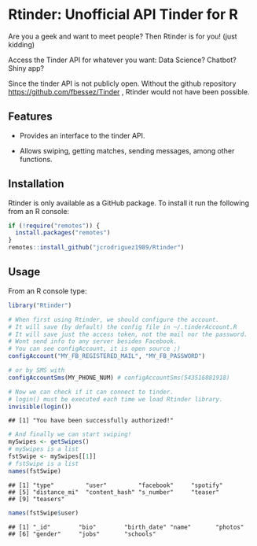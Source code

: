 Rtinder: Unofficial API Tinder for R
================

Are you a geek and want to meet people? Then Rtinder is for you\! (just
kidding)

Access the Tinder API for whatever you want: Data Science? Chatbot?
Shiny app?

Since the tinder API is not publicly open. Without the github repository
<https://github.com/fbessez/Tinder> , Rtinder would not have been
possible.

## Features

  - Provides an interface to the tinder API.

  - Allows swiping, getting matches, sending messages, among other
    functions.

## Installation

Rtinder is only available as a GitHub package. To install it run the
following from an R console:

``` r
if (!require("remotes")) {
  install.packages("remotes")
}
remotes::install_github("jcrodriguez1989/Rtinder")
```

## Usage

From an R console type:

``` r
library("Rtinder")
```

``` r
# When first using Rtinder, we should configure the account.
# It will save (by default) the config file in ~/.tinderAccount.R
# It will save just the access token, not the mail nor the password.
# Wont send info to any server besides Facebook.
# You can see configAccount, it is open source ;)
configAccount("MY_FB_REGISTERED_MAIL", "MY_FB_PASSWORD")

# or by SMS with
configAccountSms(MY_PHONE_NUM) # configAccountSms(543516881918)
```

``` r
# Now we can check if it can connect to tinder.
# login() must be executed each time we load Rtinder library.
invisible(login())
```

    ## [1] "You have been successfully authorized!"

``` r
# And finally we can start swiping!
mySwipes <- getSwipes()
# mySwipes is a list
fstSwipe <- mySwipes[[1]]
# fstSwipe is a list
names(fstSwipe)
```

    ## [1] "type"         "user"         "facebook"     "spotify"     
    ## [5] "distance_mi"  "content_hash" "s_number"     "teaser"      
    ## [9] "teasers"

``` r
names(fstSwipe$user)
```

    ## [1] "_id"        "bio"        "birth_date" "name"       "photos"    
    ## [6] "gender"     "jobs"       "schools"
